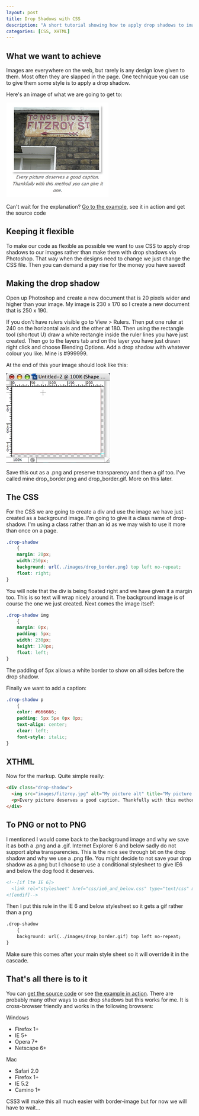 ```yaml
--- 
layout: post
title: Drop Shadows with CSS
description: "A short tutorial showing how to apply drop shadows to images on your site with CSS. "
categories: [CSS, XHTML]
---
```

## What we want to achieve

Images are everywhere on the web, but rarely is any design love given to them. Most often they are slapped in the page. One technique you can use to give them some style is to apply a drop shadow.

Here's an image of what we are going to get to:

![Drop Shadows with CSS][1] 

Can't wait for the explanation? [Go to the example][2], see it in action and get the source code

## Keeping it flexible

To make our code as flexible as possible we want to use CSS to apply drop shadows to our images rather than make them with drop shadows via Photoshop. That way when the designs need to change we just change the CSS file. Then you can demand a pay rise for the money you have saved!

## Making the drop shadow

Open up Photoshop and create a new document that is 20 pixels wider and higher than your image. My image is 230 x 170 so I create a new document that is 250 x 190. 

If you don't have rulers visible go to View > Rulers. Then put one ruler at 240 on the horizontal axis and the other at 180. Then using the rectangle tool (shortcut U) draw a white rectangle inside the ruler lines you have just created. Then go to the layers tab and on the layer you have just drawn right click and choose Blending Options. Add a drop shadow with whatever colour you like. Mine is #999999.

At the end of this your image should look like this: 

![Making the drop shadow in Photoshop][3] 

Save this out as a .png and preserve transparency and then a gif too. I've called mine drop\_border.png and drop\_border.gif. More on this later. 

## The CSS

For the CSS we are going to create a div and use the image we have just created as a background image. I'm going to give it a class name of drop-shadow. I'm using a class rather than an id as we may wish to use it more than once on a page. 

``` css 
.drop-shadow
    {
    margin: 20px;
    width:250px; 
    background: url(../images/drop_border.png) top left no-repeat;    
    float: right;
}
```

You will note that the div is being floated right and we have given it a margin too. This is so text will wrap nicely around it. The background image is of course the one we just created. Next comes the image itself: 

``` css 
.drop-shadow img
    {
    margin: 0px;
    padding: 5px;
    width: 230px;
    height: 170px;
    float: left;
}
```

The padding of 5px allows a white border to show on all sides before the drop shadow. 

Finally we want to add a caption: 
 
``` css 
.drop-shadow p
    {
    color: #666666;
    padding: 5px 5px 0px 0px;
    text-align: center;
    clear: left;
    font-style: italic;
}
```

## XTHML

Now for the markup. Quite simple really:  

``` html 
<div class="drop-shadow">
  <img src="images/fitzroy.jpg" alt="My picture alt" title="My picture title" />
  <p>Every picture deserves a good caption. Thankfully with this method you can give it one.</p>    
</div>
```

## To PNG or not to PNG

I mentioned I would come back to the background image and why we save it as both a .png and a .gif. Internet Explorer 6 and below sadly do not support alpha transparencies. This is the nice see through bit on the drop shadow and why we use a .png file. You might decide to not save your drop shadow as a png but I choose to use a conditional stylesheet to give IE6 and below the dog food it deserves.  

``` html 
<!--[if lte IE 6]>
  <link rel="stylesheet" href="css/ie6_and_below.css" type="text/css" media="screen" />
<![endif]-->
```

Then I put this rule in the IE 6 and below stylesheet so it gets a gif rather than a png  

``` html 
.drop-shadow
    {
    background: url(../images/drop_border.gif) top left no-repeat;    
}
```

Make sure this comes after your main style sheet so it will override it in the cascade.

## That's all there is to it

You can [get the source code][5] or see [the example in action][2]. There are probably many other ways to use drop shadows but this works for me. It is cross-browser friendly and works in the following browsers:

Windows

*   Firefox 1+
*   IE 5+
*   Opera 7+
*   Netscape 6+

Mac

*   Safari 2.0
*   Firefox 1+
*   IE 5.2
*   Camino 1+

CSS3 will make this all much easier with border-image but for now we will have to wait...

 [1]: /images/articles/drop_shadow_goal.jpg "Drop Shadows with CSS"
 [2]: http://www.shapeshed.com/examples/drop-shadows-css/
 [3]: /images/articles/drop_shadow.jpg "Making the drop shadow in Photoshop"
 [4]: images/fitzroy.jpg "My picture title"
 [5]: http://cdn.shapeshed.com/downloads/drop-shadows-css.zip
